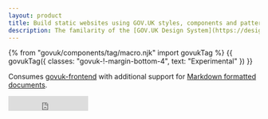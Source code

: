 ```yaml
---
layout: product
title: Build static websites using GOV.UK styles, components and patterns
description: The familarity of the [GOV.UK Design System](https://design-system.service.gov.uk) combined with the simplicity of the [Eleventy](https://www.11ty.io) static site generator.
---
```

{% from "govuk/components/tag/macro.njk" import govukTag %}
{{ govukTag({
  classes: "govuk-!-margin-bottom-4",
  text: "Experimental"
}) }}

Consumes [govuk-frontend](https://github.com/alphagov/govuk-frontend) with additional support for [Markdown formatted documents](/markdown).

<iframe src="https://ghbtns.com/github-btn.html?user=paulrobertlloyd&repo=govuk-11ty&type=star&count=true&size=large" frameborder="0" scrolling="0" width="160px" height="30px"></iframe>
